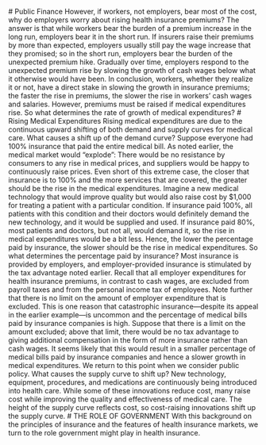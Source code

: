 \# Public Finance However, if workers, not employers, bear most of the cost, why do employers worry about rising health insurance premiums? The answer is that while workers bear the burden of a premium increase in the long run, employers bear it in the short run. If insurers raise their premiums by more than expected, employers usually still pay the wage increase that they promised; so in the short run, employers bear the burden of the unexpected premium hike. Gradually over time, employers respond to the unexpected premium rise by slowing the growth of cash wages below what it otherwise would have been. In conclusion, workers, whether they realize it or not, have a direct stake in slowing the growth in insurance premiums; the faster the rise in premiums, the slower the rise in workers’ cash wages and salaries. However, premiums must be raised if medical expenditures rise. So what determines the rate of growth of medical expenditures? # Rising Medical Expenditures Rising medical expenditures are due to the continuous upward shifting of both demand and supply curves for medical care. What causes a shift up of the demand curve? Suppose everyone had 100% insurance that paid the entire medical bill. As noted earlier, the medical market would “explode”: There would be no resistance by consumers to any rise in medical prices, and suppliers would be happy to continuously raise prices. Even short of this extreme case, the closer that insurance is to 100% and the more services that are covered, the greater should be the rise in the medical expenditures. Imagine a new medical technology that would improve quality but would also raise cost by $1,000 for treating a patient with a particular condition. If insurance paid 100%, all patients with this condition and their doctors would definitely demand the new technology, and it would be supplied and used. If insurance paid 80%, most patients and doctors, but not all, would demand it, so the rise in medical expenditures would be a bit less. Hence, the lower the percentage paid by insurance, the slower should be the rise in medical expenditures. So what determines the percentage paid by insurance? Most insurance is provided by employers, and employer-provided insurance is stimulated by the tax advantage noted earlier. Recall that all employer expenditures for health insurance premiums, in contrast to cash wages, are excluded from payroll taxes and from the personal income tax of employees. Note further that there is no limit on the amount of employer expenditure that is excluded. This is one reason that catastrophic insurance—despite its appeal in the earlier example—is uncommon and the percentage of medical bills paid by insurance companies is high. Suppose that there is a limit on the amount excluded; above that limit, there would be no tax advantage to giving additional compensation in the form of more insurance rather than cash wages. It seems likely that this would result in a smaller percentage of medical bills paid by insurance companies and hence a slower growth in medical expenditures. We return to this point when we consider public policy. What causes the supply curve to shift up? New technology, equipment, procedures, and medications are continuously being introduced into health care. While some of these innovations reduce cost, many raise cost while improving the quality and effectiveness of medical care. The height of the supply curve reflects cost, so cost-raising innovations shift up the supply curve. # THE ROLE OF GOVERNMENT With this background on the principles of insurance and the features of health insurance markets, we turn to the role government might play in health insurance.